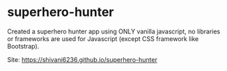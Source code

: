 # superhero-hunter
Created a superhero hunter app using ONLY vanilla javascript, no libraries or frameworks are used for Javascript (except CSS framework like Bootstrap).

Site: https://shivani6236.github.io/superhero-hunter
